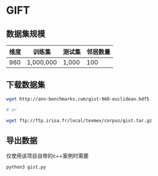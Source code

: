 # GIFT

## 数据集规模

| 维度 | 训练集 | 测试集 | 邻居数量 |
|-----|-----------|-------|-----|
| 960 | 1,000,000 | 1,000 | 100 |

## 下载数据集

```bash
wget http://ann-benchmarks.com/gist-960-euclidean.hdf5

# or

wget ftp://ftp.irisa.fr/local/texmex/corpus/gist.tar.gz
```

## 导出数据

仅使用该项目自带的c++案例时需要

```bash
python3 gist.py
```
